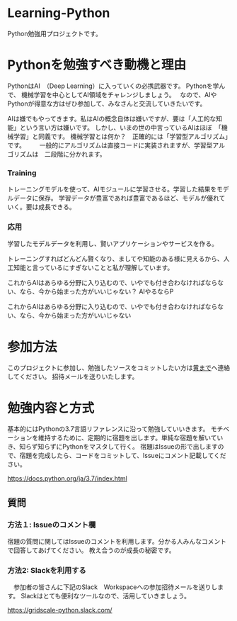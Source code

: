 # Learning-Python
Python勉強用プロジェクトです。

# Pythonを勉強すべき動機と理由
PythonはAI　（Deep Learning）に入っていくの必携武器です。
Pythonを学んで、 機械学習を中心としてAI領域をチャレンジしましょう。　
なので、AIやPythonが得意な方はぜひ参加して、みなさんと交流していきたいです。

AIは嫌でもやってきます。私はAIの概念自体は嫌いですが、要は「人工的な知能」という言い方は嫌いです。
しかし、いまの世の中言っているAIはほぼ　「機械学習」と同義です。
機械学習とは何か？　正確的には「学習型アルゴリズム」です。
　　一般的にアルゴリズムは直接コードに実装されますが、学習型アルゴリズムは　二段階に分かれます。
  ### Training
  トレーニングモデルを使って、AIモジュールに学習させる。学習した結果をモデルデータに保存。
  学習データが豊富であれば豊富であるほど、モデルが優れていく。要は成長できる。
  
  ### 応用
  学習したモデルデータを利用し、賢いアプリケーションやサービスを作る。
  
  トレーニングすればどんどん賢くなり、ましてや知能のある様に見えるから、人工知能と言っているにすぎないことと私が理解しています。
  
これからAIはあらゆる分野に入り込むので、いやでも付き合わなければならない、なら、今から始まった方がいいじゃない？
AIやるならP

これからAIはあらゆる分野に入り込むので、いやでも付き合わなければならない、なら、今から始まった方がいいじゃない
# 参加方法
このプロジェクトに参加し、勉強したソースをコミットしたい方は[黄まで](<mailto:kaw@gridscale.com>)へ連絡してください。
招待メールを送りいたします。


# 勉強内容と方式
基本的にはPythonの3.7言語リファレンスに沿って勉強していいきます。
モチベーションを維持するために、定期的に宿題を出します。単純な宿題を解いていき、知らず知らずにPythonをマスタして行く。
宿題はIssueの形で出しますので、宿題を完成したら、コードをコミットして、Issueにコメント記載してください。

https://docs.python.org/ja/3.7/index.html

## 質問
### 方法１: Issueのコメント欄
  宿題の質問に関してはIssueのコメントを利用します。分かる人みんなコメントで回答してあげてください。
  教え合うのが成長の秘密です。
  
### 方法2: Slackを利用する
　参加者の皆さんに下記のSlack　Workspaceへの参加招待メールを送りします。
 Slackはとても便利なツールなので、活用していきましょう。
 
  https://gridscale-python.slack.com/
